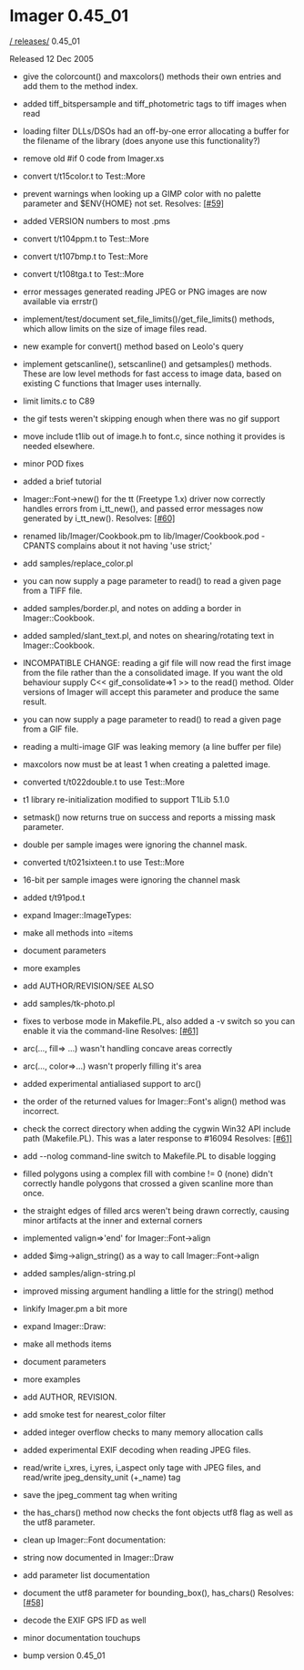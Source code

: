 # Imager 0.45_01

[ / ](..) [releases/](./) 0.45_01

Released 12 Dec 2005

- give the colorcount() and maxcolors() methods their own entries and  add them to the method index.

- added tiff_bitspersample and tiff_photometric tags to tiff images  when read

- loading filter DLLs/DSOs had an off-by-one error allocating a buffer  for the filename of the library (does anyone use this functionality?)

- remove old #if 0 code from Imager.xs

- convert t/t15color.t to Test::More

- prevent warnings when looking up a GIMP color with no palette  parameter and $ENV{HOME} not set.  Resolves: [[#59]](https://github.com/tonycoz/imager/issues/59)

- added VERSION numbers to most .pms

- convert t/t104ppm.t to Test::More

- convert t/t107bmp.t to Test::More

- convert t/t108tga.t to Test::More

- error messages generated reading JPEG or PNG images are now  available via errstr()

- implement/test/document set_file_limits()/get_file_limits() methods,  which allow limits on the size of image files read.

- new example for convert() method based on Leolo's query

- implement getscanline(), setscanline() and getsamples() methods.  These are low level methods for fast access to image data, based on  existing C functions that Imager uses internally.

- limit limits.c to C89

- the gif tests weren't skipping enough when there was no gif support

- move include t1lib out of image.h to font.c, since nothing it   provides is needed elsewhere.

- minor POD fixes

- added a brief tutorial

- Imager::Font->new() for the tt (Freetype 1.x) driver now correctly  handles errors from i_tt_new(), and passed error messages now   generated by i_tt_new().  Resolves: [[#60]](https://github.com/tonycoz/imager/issues/60)

- renamed lib/Imager/Cookbook.pm to lib/Imager/Cookbook.pod - CPANTS  complains about it not having 'use strict;'

- add samples/replace_color.pl

- you can now supply a page parameter to read() to read a given page  from a TIFF file.

- added samples/border.pl, and notes on adding a border in   Imager::Cookbook.

- added sampled/slant_text.pl, and notes on shearing/rotating text in  Imager::Cookbook.

- INCOMPATIBLE CHANGE:  reading a gif file will now read the first image from the file rather   than the a consolidated image.  If you want the old behaviour supply  C<< gif_consolidate=>1 >> to the read() method.  Older versions of   Imager will accept this parameter and produce the same result.

- you can now supply a page parameter to read() to read a given page  from a GIF file.

- reading a multi-image GIF was leaking memory (a line buffer per file)

- maxcolors now must be at least 1 when creating a paletted image.

- converted t/t022double.t to use Test::More

- t1 library re-initialization modified to support T1Lib 5.1.0

- setmask() now returns true on success and reports a missing mask  parameter.

- double per sample images were ignoring the channel mask.

- converted t/t021sixteen.t to use Test::More

- 16-bit per sample images were ignoring the channel mask

- added t/t91pod.t

- expand Imager::ImageTypes:

- make all methods into =items

- document parameters

- more examples

- add AUTHOR/REVISION/SEE ALSO

- add samples/tk-photo.pl

- fixes to verbose mode in Makefile.PL, also added a -v switch so you   can enable it via the command-line  Resolves: [[#61]](https://github.com/tonycoz/imager/issues/61)

- arc(..., fill=> ...) wasn't handling concave areas correctly

- arc(..., color=>...) wasn't properly filling it's area

- added experimental antialiased support to arc()

- the order of the returned values for Imager::Font's align() method  was incorrect.

- check the correct directory when adding the cygwin Win32 API include  path (Makefile.PL).  This was a later response to #16094  Resolves: [[#61]](https://github.com/tonycoz/imager/issues/61)

- add --nolog command-line switch to Makefile.PL to disable logging

- filled polygons using a complex fill with combine != 0 (none) didn't  correctly handle polygons that crossed a given scanline more than once.

- the straight edges of filled arcs weren't being drawn correctly,   causing minor artifacts at the inner and external corners

- implemented valign=>'end' for Imager::Font->align

- added $img->align_string() as a way to call Imager::Font->align

- added samples/align-string.pl

- improved missing argument handling a little for the string() method

- linkify Imager.pm a bit more

- expand Imager::Draw:

- make all methods items

- document parameters

- more examples

- add AUTHOR, REVISION.

- add smoke test for nearest_color filter

- added integer overflow checks to many memory allocation calls

- added experimental EXIF decoding when reading JPEG files.

- read/write i_xres, i_yres, i_aspect only tage with JPEG files,  and read/write jpeg_density_unit (+_name) tag

- save the jpeg_comment tag when writing

- the has_chars() method now checks the font objects utf8 flag as well   as the utf8 parameter.

- clean up Imager::Font documentation:

- string now documented in Imager::Draw

- add parameter list documentation

- document the utf8 parameter for bounding_box(), has_chars()  Resolves: [[#58]](https://github.com/tonycoz/imager/issues/58)

- decode the EXIF GPS IFD as well

- minor documentation touchups

- bump version 0.45_01
